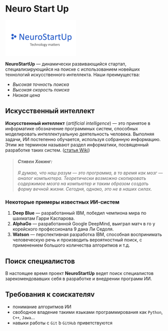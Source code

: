 # **Neuro Start Up**

![logo](logo.png "Логотип проекта")

**NeuroStartUp** — динамически развивающийся стартап, специализирующийся на поиске с использованием новейших технологий искусственного интеллекта. Наши преимущества:
- *Высокая точность поиска*
- *Высокая скорость поиска*
- *Низкая цена*

## Искусственный интеллект
**Искусственный интеллект** (*artificial intelligence*) — это принятое в информатике обозначение программных систем, способных моделировать интеллектуальную деятельность человека. Выполняя задачи, ИИ постепенно обучается, используя собранную информацию. Этим же термином называют раздел информатики, посвященный разработке таких систем. ([статья Wiki](https://ru.wikipedia.org/wiki/Искусственный_интеллект))

> #### ***Стивен Хокинг:*** 
> *Я думаю, что наш разум — это программа, в то время как мозг — аналог компьютера. Теоретически возможно скопировать содержимое мозга на компьютер и таким образом создать форму вечной жизни. Сегодня, однако, это не в наших силах.*

###    **Некоторые примеры известных ИИ-систем**

1. **Deep Blue** — разработанный IBM, победил чемпиона мира по шахматам Гарри Каспарова.
1. **AlphaGo** — разработанной Google DeepMind, выиграл матч в го у корейского профессионала 9 дана Ли Седоля.
1. **Watson** — перспективная разработка IBM, способная воспринимать человеческую речь и производить вероятностный поиск, с применением большого количества алгоритмов и т.д.

## Поиск специалистов

В настоящее время проект **NeuroStartUp** ведет поиск специалистов зарекомендовавших себя в разработке и внедрении программ ИИ.

## Требования к соискателяv

- понимание алгоритмов ИИ
- свободное владение такими языками программирования как ``Python``, ``C++``, ``Jawa``...
- навыки работы с ``Git`` b ``GitHub`` приветствуются